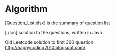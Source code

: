 # Algorithm

[Question_List.xlsx]  	is the summary of question list

[./src]  	solution to the questions, written in Java


Old Leetcode solution to first 300 question
http://happycoding2010.blogspot.com/